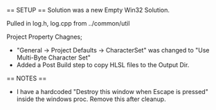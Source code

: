 
== SETUP == 
Solution was a new Empty Win32 Solution.

Pulled in log.h, log.cpp from ../common/util


Project Property Chagnes;
- "General -> Project Defaults -> CharacterSet" was changed to "Use Multi-Byte Character Set"
- Added a Post Build step to copy HLSL files to the Output Dir. 


== NOTES == 
- I have a hardcoded "Destroy this window when Escape is pressed" inside the windows proc.  Remove this after cleanup.
